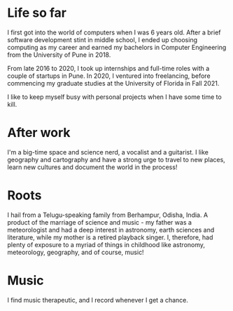 # Life so far
I first got into the world of computers when I was 6 years old. After a brief software development stint in middle school, I ended up choosing computing as my career and earned my bachelors in Computer Engineering from the University of Pune in 2018.

From late 2016 to 2020, I took up internships and full-time roles with a couple of startups in Pune. In 2020, I ventured into freelancing, before commencing my graduate studies at the University of Florida in Fall 2021.

I like to keep myself busy with personal projects when I have some time to kill.

# After work
I'm a big-time space and science nerd, a vocalist and a guitarist. I like geography and cartography and have a strong urge to travel to new places, learn new cultures and document the world in the process!

# Roots

I hail from a Telugu-speaking family from Berhampur, Odisha, India. A product of the marriage of science and music - my father was a meteorologist and had a deep interest in astronomy, earth sciences and literature, while my mother is a retired playback singer. I, therefore, had plenty of exposure to a myriad of things in childhood like astronomy, meteorology, geography, and of course, music!

# Music

I find music therapeutic, and I record whenever I get a chance.
